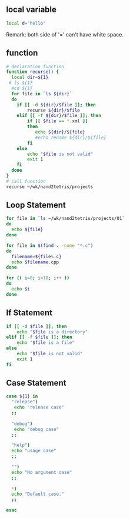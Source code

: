 
## local variable

```bash
local d="hello" 
``` 

Remark: both side of '=' can't have white space.

## function 

```bash
# declaration function
function recurse() {
  local dir=${1}
 # ls ${1}
  #cd ${1}
  for file in `ls ${dir}`
  do
    if [[ -d ${dir}/$file ]]; then
        recurse ${dir}/$file
    elif [[ -f ${dir}/$file ]]; then
        if [[ $file == *.xml ]]
        then
           echo ${dir}/${file} 
           #echo rename ${dir}/${file}
        fi
    else
        echo "$file is not valid"
        exit 1
    fi
  done
}
# call function
recurse ~/wk/nand2tetris/projects
```

## Loop Statement

```bash
for file in `ls ~/wk/nand2tetris/projects/01`
do
  echo ${file}
done
```

```bash
for file in $(find . -name "*.c")
do
  filename=${file%.c}
  echo $filename.cpp
done

```

```bash
for (( i=0; i<10; i++ ))
do
  echo $i 
done

```


## If Statement

```bash
if [[ -d $file ]]; then
    echo "$file is a directory"
elif [[ -f $file ]]; then
    echo "$file is a file"
else
    echo "$file is not valid"
    exit 1
fi
```

## Case Statement

```bash
case ${1} in
  "release")
   echo "release case"
  ;;
  
  "debug")
   echo "debug case"
  ;;  

  "help")
  echo "usage case"
  ;;

  "")
  echo "No argument case"
  ;;
  
  *)
  echo "Default case."
  ;;

esac
```



